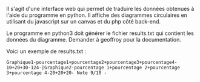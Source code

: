 Il s'agit d'une interface web qui permet de traduire les données obtenues à l'aide du programme en python.
Il affiche des diagrammes circulaires en utilisant du javascript sur un canvas et du php côté back-end.

Le programme en python3 doit générer le fichier results.txt qui contient les données du diagramme.
Demander à geoffroy pour la documentation.

Voici un exemple de results.txt :

	
	Graphique1-pourcentage1+pourcentage2+pourcentage3+pourcentage4-10+20+30-124-|Graphique2-pourcentage 1+pourcentage 2+pourcentage 3+pourcentage 4-20+20+20- Note 9/10 -
